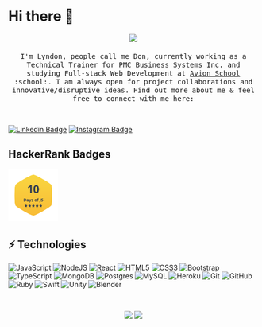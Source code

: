 # Hi there :wave:

<p align="center">
  <img src="https://media.giphy.com/media/du3J3cXyzhj75IOgvA/giphy.gif" width=100>
  <br><br>
  <samp>
    I'm Lyndon, people call me Don, currently working as a Technical Trainer for PMC Business Systems Inc. and studying Full-stack Web Development at <a href="https://avionschool.com/">Avion School</a> :school:.
    I am always open for project collaborations and innovative/disruptive ideas. Find out more about me & feel free to connect with me here:
  </samp>
</p>
<br>

[![Linkedin Badge](https://img.shields.io/badge/-lyndoncortez-blue?style=flat-square&logo=Linkedin&logoColor=white&link=https://www.linkedin.com/in/lyndoncortez/)](https://www.linkedin.com/in/lyndoncortez/)
[![Instagram Badge](https://img.shields.io/badge/-don.tezcor-orange?style=flat-square&logo=instagram&logoColor=white&link=https://instagram.com/don.tezcor/)](https://instagram.com/don.tezcor)

## HackerRank Badges
<a href="https://www.hackerrank.com/lyndoncortez" ><img src="https://github.com/lyndoncortez/lyndoncortez/blob/main/Certificates%20and%20Badges/10DaysofJS.png" width=100></a>

## ⚡ Technologies

![JavaScript](https://img.shields.io/badge/javascript%20-%23323330.svg?&style=for-the-badge&logo=javascript&logoColor=%23F7DF1E")
<img alt="NodeJS" src="https://img.shields.io/badge/node.js%20-%2343853D.svg?&style=for-the-badge&logo=node.js&logoColor=white"/>
<img alt="React" src="https://img.shields.io/badge/react%20-%2320232a.svg?&style=for-the-badge&logo=react&logoColor=%2361DAFB"/>
<img alt="HTML5" src="https://img.shields.io/badge/html5%20-%23E34F26.svg?&style=for-the-badge&logo=html5&logoColor=white"/>
<img alt="CSS3" src="https://img.shields.io/badge/css3%20-%231572B6.svg?&style=for-the-badge&logo=css3&logoColor=white"/>
<img alt="Bootstrap" src="https://img.shields.io/badge/bootstrap%20-%23563D7C.svg?&style=for-the-badge&logo=bootstrap&logoColor=white"/>
<img alt="TypeScript" src="https://img.shields.io/badge/typescript%20-%23007ACC.svg?&style=for-the-badge&logo=typescript&logoColor=white"/>
<img alt="MongoDB" src ="https://img.shields.io/badge/MongoDB-%234ea94b.svg?&style=for-the-badge&logo=mongodb&logoColor=white"/>
<img alt="Postgres" src ="https://img.shields.io/badge/postgres-%23316192.svg?&style=for-the-badge&logo=postgresql&logoColor=white"/>
<img alt="MySQL" src="https://img.shields.io/badge/mysql-%2300f.svg?&style=for-the-badge&logo=mysql&logoColor=white"/>
<img alt="Heroku" src="https://img.shields.io/badge/heroku%20-%23430098.svg?&style=for-the-badge&logo=heroku&logoColor=white"/>
<img alt="Git" src="https://img.shields.io/badge/git%20-%23F05033.svg?&style=for-the-badge&logo=git&logoColor=white"/>
<img alt="GitHub" src="https://img.shields.io/badge/github%20-%23121011.svg?&style=for-the-badge&logo=github&logoColor=white"/>
<img alt="Ruby" src="https://img.shields.io/badge/ruby-%23CC342D.svg?&style=for-the-badge&logo=ruby&logoColor=white"/>
<img alt="Swift" src="https://img.shields.io/badge/swift-%23FA7343.svg?&style=for-the-badge&logo=swift&logoColor=white"/>
<img alt="Unity" src="https://img.shields.io/badge/unity%20-%23000000.svg?&style=for-the-badge&logo=unity&logoColor=white"/>
<img alt="Blender" src="https://img.shields.io/badge/blender%20-%23F5792A.svg?&style=for-the-badge&logo=blender&logoColor=white"/>

<br>

<p align="center">
  <img src ="https://github-readme-stats.vercel.app/api?username=lyndoncortez&show_icons=true&count_private=true&theme=darcula&hide_border=true&hide=issues,contribs&include_all_commits=true&bg_color=00000000">
  <img src ="https://github-readme-stats.vercel.app/api/top-langs/?username=lyndoncortez&layout=compact&hide_border=true&theme=darcula&bg_color=00000000&langs_count=10&hide=jupyter%20notebook,tex,css,php">
</p>
